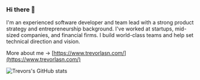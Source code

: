 ### Hi there 👋

I'm an experienced software developer and team lead with a strong product strategy and entrepreneurship background. I've worked at startups, mid-sized companies, and financial firms. I build world-class teams and help set technical direction and vision.

More about me -> [https://www.trevorlasn.com/](https://www.trevorlasn.com/)

![Trevors's GitHub stats](https://github-readme-stats.vercel.app/api?username=indreklasn&show_icons=true&theme=synthwave)

